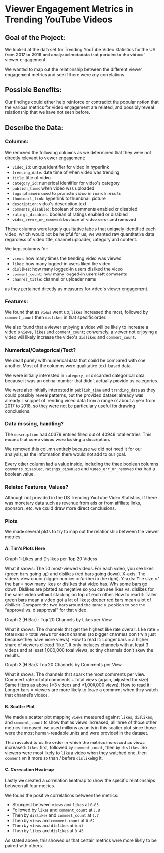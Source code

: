 # Viewer Engagement Metrics in Trending YouTube Videos

## Goal of the Project:

We looked at the data set for Trending YouTube Video Statistics for the US from 2017 to 2018 and analyzed metadata that pertains to the videos' viewer engagement.

We wanted to map out the relationship between the different viewer engagement metrics and see if there were any correlations.

## Possible Benefits:

Our findings could either help reinforce or contradict the popular notion that the various metrics for video engagement are related, and possibly reveal relationship that we have not seen before.

## Describe the Data:
### Columns:

We removed the following columns as we determined that they were not directly relevant to viewer engagement:
- `video_id`: unique identifier for video in hyperlink
- `trending_date`: date time of when video was trending
- `title`: title of video
- `category_id`: numerical identifier for video's category
- `publish_time`: when video was uploaded
- `tags`: phrases used to promote video in search results
- `thumbnail_link`: hyperlink to thumbnail picture
- `description`: video's description text
- `comments_disabled`: boolean of comments enabled or disabled
- `ratings_disabled`: boolean of ratings enabled or disabled
- `video_error_or_removed`: boolean of video error and removed

These columns were largely qualitative labels that uniquely identified each video, which would not be helpful for us; we wanted raw quantitative data regardless of video title, channel uploader, category and content.

We kept columns for:
- `views`: how many times the trending video was viewed
- `likes`: how many logged-in users liked the video
- `dislikes`: how many logged-in users disliked the video
- `comment_count`: how many logged-in users left comments
- `channel_title`: channel or uploader name

as they pertained directly as measures for video's viewer engagement.

### Features:

We found that as `views` went up, `likes` increased the most, followed by `comment_count` then `dislikes` in that specific order.

We also found that a viewer enjoying a video will be likely to increase a video's `views`, `likes` and `comment_count`; conversely, a viewer not enjoying a video will likely increase the video's `dislikes` and `comment_count`.


### Numerical/Categorical/Text?

We dealt purely with numerical data that could be compared with one another. Most of the columns were qualitative text-based data.

We were initially interested in `category_id` discarded categorical data because it was an ordinal number that didn't actually provide us categories.

We were also initially interested in `publish_time` and `trending_date` as they could possibly reveal patterns, but the provided dataset already was already a snippet of trending video data from a range of about a year from 2017 to 2018, so they were  not be particularly useful for drawing conclusions.


### Data missing, handling?

The `description` had 40379 entries filled out of 40949 total entries. This means that some videos were lacking a description.

We removed this column entirely because we did not need it for our analysis, as the information there would not add to our goal.

Every other column had a value inside, including the three boolean columns `comments_disabled`, `ratings_disabled` and `video_err_or_removed` that had a boolean value.

### Related Features, Values?

Although not provided in the US Trending YouTube Video Statistics, if there was monetary data such as revenue from ads or from affiliate links, sponsors, etc. we could draw more direct conclusions.

### Plots

We made several plots to try to map out the relationship between the viewer metrics.

#### A. Tim's Plots Here
Graph 1: Likes and Dislikes per Top 20 Videos

What it shows: The 20 most-viewed videos. For each video, you see likes (green bars going up) and dislikes (red bars going down).
X-axis: The video’s view count (bigger number = further to the right).
Y-axis: The size of the bar = how many likes or dislikes that video has.
Why some bars go down: Dislikes are plotted as negative so you can see likes vs. dislikes for the same video without stacking on top of each other.
How to read it: Taller green bars mean a video got a lot of likes; deeper red bars mean a lot of dislikes. Compare the two bars around the same x-position to see the “approval vs. disapproval” for that video.

Graph 2 (H Bar) : Top 20 Channels by Likes per View

What it shows: The channels that get the highest like rate overall.
Like rate = total likes ÷ total views for each channel (so bigger channels don’t win just because they have more views).
How to read it: Longer bars = a higher share of viewers clicked “like.”. It only includes channels with at least 3 videos and at least 1,000,000 total views, so tiny channels don’t skew the results.

Graph 3 (H Bar): Top 20 Channels by Comments per View

What it shows: The channels that spark the most comments per view.
Comment rate = total comments ÷ total views (again, adjusted for size).
Same filters as above (≥3 videos and ≥1,000,000 views).
How to read it: Longer bars = viewers are more likely to leave a comment when they watch that channel’s videos.


#### B. Scatter Plot

We made a scatter plot mapping `views` measured against `likes`, `dislikes`, and `comment_count` to show that as views increased, all three of those other metrics increased. we used millions as units in this scatter plot since those were the most human-readable units and were provided in the dataset.

This revealed to us the order in which the metrics increased as views increased: `likes` first, followed by `comment_count`, then by `dislikes`. So viewers were most likely to `like` a video when they watched one, then `comment` on it more so than / before `dislike`ing it.

#### C. Correlation Heatmap

Lastly we created a correlation heatmap to show the specific relationships between all four metrics.

We found the positive correlations between the metrics:
- Strongest between `views` and `likes` at `0.85`
- Followed by `likes` and `comment_count` at `0.8`
- Then by `dislikes` and `comment_count` at `0.7`
- Then by `views` and `comment_count` at `0.62`
- Then by `views` and `dislikes` at `0.47`
- Then by `likes` and `dislikes` at `0.45`

As stated above, this showed us that certain metrics were more likely to be paired with others.
